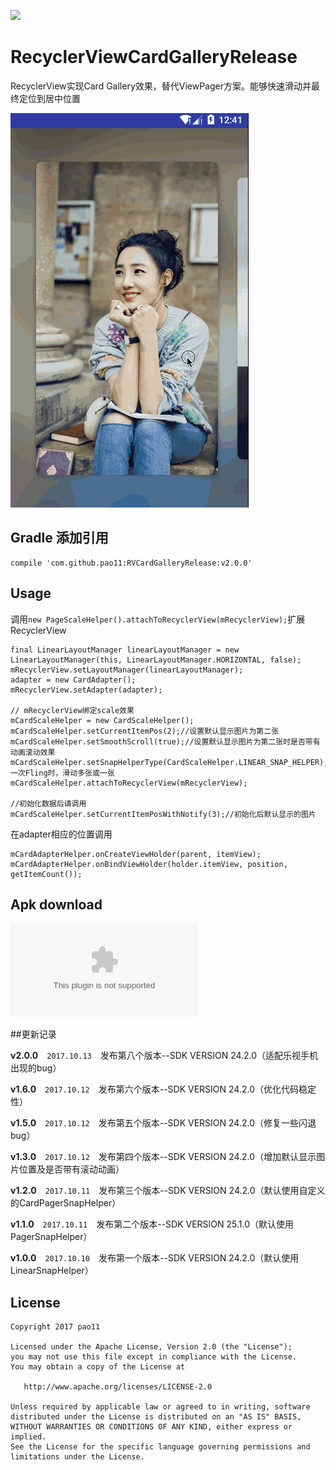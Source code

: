 [![](https://jitpack.io/v/pao11/RVCardGalleryRelease.svg)](https://jitpack.io/#pao11/RVCardGalleryRelease)

# RecyclerViewCardGalleryRelease

RecyclerView实现Card Gallery效果，替代ViewPager方案。能够快速滑动并最终定位到居中位置

![RecyclerViewCardGallery.gif](https://github.com/pao11/RVCardGalleryRelease/blob/master/art/RecyclerViewCardGallery_blur.gif)

## Gradle 添加引用
```
compile 'com.github.pao11:RVCardGalleryRelease:v2.0.0' 
```

## Usage

调用`new PageScaleHelper().attachToRecyclerView(mRecyclerView);`扩展RecyclerView
```
final LinearLayoutManager linearLayoutManager = new LinearLayoutManager(this, LinearLayoutManager.HORIZONTAL, false);
mRecyclerView.setLayoutManager(linearLayoutManager);
adapter = new CardAdapter();
mRecyclerView.setAdapter(adapter);

// mRecyclerView绑定scale效果
mCardScaleHelper = new CardScaleHelper();
mCardScaleHelper.setCurrentItemPos(2);//设置默认显示图片为第二张
mCardScaleHelper.setSmoothScroll(true);//设置默认显示图片为第二张时是否带有动画滚动效果
mCardScaleHelper.setSnapHelperType(CardScaleHelper.LINEAR_SNAP_HELPER);//一次Fling时，滑动多张或一张
mCardScaleHelper.attachToRecyclerView(mRecyclerView);

//初始化数据后请调用
mCardScaleHelper.setCurrentItemPosWithNotify(3);//初始化后默认显示的图片

```

在adapter相应的位置调用
```
mCardAdapterHelper.onCreateViewHolder(parent, itemView);
mCardAdapterHelper.onBindViewHolder(holder.itemView, position, getItemCount());
```

## Apk download
![app_debug.apk](https://github.com/pao11/RVCardGalleryRelease/blob/master/art/app-debug.apk?raw=true)


##更新记录

 **v2.0.0**　`2017.10.13`　发布第八个版本--SDK VERSION 24.2.0（适配乐视手机出现的bug）

 **v1.6.0**　`2017.10.12`　发布第六个版本--SDK VERSION 24.2.0（优化代码稳定性）

 **v1.5.0**　`2017.10.12`　发布第五个版本--SDK VERSION 24.2.0（修复一些闪退bug）

 **v1.3.0**　`2017.10.12`　发布第四个版本--SDK VERSION 24.2.0（增加默认显示图片位置及是否带有滚动动画）

 **v1.2.0**　`2017.10.11`　发布第三个版本--SDK VERSION 24.2.0（默认使用自定义的CardPagerSnapHelper）
 
 **v1.1.0**　`2017.10.11`　发布第二个版本--SDK VERSION 25.1.0（默认使用PagerSnapHelper）
 
 **v1.0.0**　`2017.10.10`　发布第一个版本--SDK VERSION 24.2.0（默认使用LinearSnapHelper）
 

## License

```
Copyright 2017 pao11

Licensed under the Apache License, Version 2.0 (the "License");
you may not use this file except in compliance with the License.
You may obtain a copy of the License at

   http://www.apache.org/licenses/LICENSE-2.0

Unless required by applicable law or agreed to in writing, software
distributed under the License is distributed on an "AS IS" BASIS,
WITHOUT WARRANTIES OR CONDITIONS OF ANY KIND, either express or implied.
See the License for the specific language governing permissions and
limitations under the License.
```
